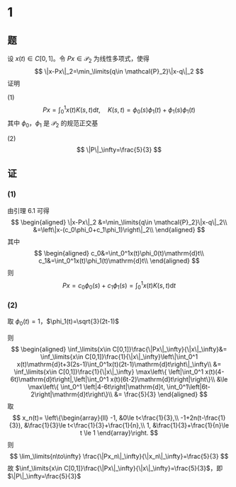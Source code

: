 # 1

## 题

设 $x(t)\in C[0,1]$。令 $Px\in \mathcal{P}_2$ 为线性多项式，使得
$$
\|x-Px\|_2=\min_\limits{q\in \mathcal{P}_2}\|x-q\|_2
$$
证明

(1)
$$
Px=\int_0^1 x(t) K(s,t)\mathrm{d}t,\quad K(s,t) =\phi_0(s)\phi_1(t)+\phi_1(s)\phi_1(t)
$$
其中 $\phi_0$，$\phi_1$ 是 $\mathcal{P}_2$ 的规范正交基

(2)
$$
\|P\|_\infty=\frac{5}{3}
$$

## 证

### (1)

由引理 6.1 可得
$$
\begin{aligned}
\|x-Px\|_2
&=\min_\limits{q\in \mathcal{P}_2}\|x-q\|_2\\
&=\left\|x-(c_0\phi_0+c_1\phi_1)\right\|_2\\
\end{aligned}
$$
其中
$$
\begin{aligned}
c_0&=\int_0^1x(t)\phi_0(t)\mathrm{d}t\\
c_1&=\int_0^1x(t)\phi_1(t)\mathrm{d}t\\
\end{aligned}
$$
则
$$
Px=c_0\phi_0(s)+c_1\phi_1(s)=\int_0^1x(t)K(s,t)\mathrm{d}t
$$

### (2)

取 $\phi_0(t)=1$，$\phi_1(t)=\sqrt{3}(2t-1)$ 

则
$$
\begin{aligned}
\inf_\limits{x\in C[0,1]}\frac{\|Px\|_\infty}{\|x\|_\infty}&= \inf_\limits{x\in C[0,1]}\frac{1}{\|x\|_\infty}\left\|\int_0^1 x(t)\mathrm{d}t+3(2s-1)\int_0^1x(t)(2t-1)\mathrm{d}t\right\|_\infty\\
&= \inf_\limits{x\in C[0,1]}\frac{1}{\|x\|_\infty} \max\left\{ \left|\int_0^1 x(t)(4-6t)\mathrm{d}t\right|,\left|\int_0^1 x(t)(6t-2)\mathrm{d}t\right|\right\}\\
&\le \max\left\{ \int_0^1 \left|4-6t\right|\mathrm{d}t, \int_0^1\left|6t-2\right|\mathrm{d}t\right\}\\
&= \frac{5}{3}
\end{aligned}
$$
取
$$
x_n(t)=
\left\{\begin{array}{ll}
-1, &0\le t<\frac{1}{3},\\
-1+2n(t-\frac{1}{3}), &\frac{1}{3}\le t<\frac{1}{3}+\frac{1}{n},\\
1, &\frac{1}{3}+\frac{1}{n}\le t \le 1
\end{array}\right.
$$
则
$$
\lim_\limits{n\to\infty} \frac{\|Px_n\|_\infty}{\|x_n\|_\infty}=\frac{5}{3}
$$
故 $\inf_\limits{x\in C[0,1]}\frac{\|Px\|_\infty}{\|x\|_\infty}=\frac{5}{3}$，即 $\|P\|_\infty=\frac{5}{3}$ 

